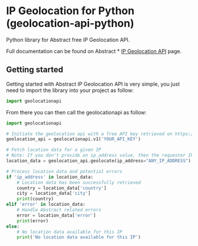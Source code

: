 # IP Geolocation for Python (geolocation-api-python)

Python library for Abstract free IP Geolocation API.

Full documentation can be found on Abstract * [IP Geolocation API](https://www.abstractapi.com/ip-geolocation-api) page.

## Getting started

Getting started with Abstract IP Geolocation API is very simple, you just need to import the library into your project as follow:

```python
import geolocationapi
```

From there you can then call the geolocationapi as follow:

```python
import geolocationapi

# Initiate the geolocation api with a free API key retrieved on https://www.abstractapi.com/ip-geolocation-api
geolocation_api = geolocationapi.v1('YOUR_API_KEY')

# Fetch location data for a given IP
# Note: If you don't provide an ip_address value, then the requester IP will be used
location_data = geolocation_api.geolocate(ip_address="ANY_IP_ADDRESS")

# Process location data and potential errors
if 'ip_address' in location_data:
    # Location data has been successfully retrieved
    country = location_data['country']
    city = location_data['city']
    print(country)
elif 'error' in location_data:
    # Handle Abstract related errors
    error = location_data['error']
    print(error)
else:
    # No location data available for this IP
    print('No location data available for this IP')
```
